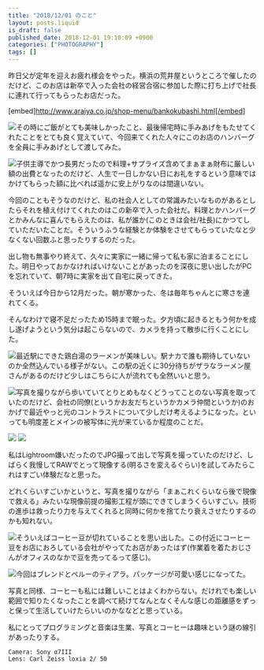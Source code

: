 ```yaml
---
title: "2018/12/01 のこと"
layout: posts.liquid
is_draft: false
published_date: 2018-12-01 19:10:09 +0900
categories: ["PHOTOGRAPHY"]
tags: []
---
```


昨日父が定年を迎えお疲れ様会をやった。横浜の荒井屋というところで催したのだけど、このお店は新卒で入った会社の経営合宿に参加した際に打ち上げで社長に連れて行ってもらったお店だった。

[embed]http://www.araiya.co.jp/shop-menu/bankokubashi.html[/embed]

 <img class="in_article" src="/public/images/2019/01/bc69c-14a1R6eAfCU95-5_LFSWvAw@2x.jpg">その時にご飯がとても美味しかったこと、最後帰宅時に手みあげをもたせてくれたことをとても良く覚えていて、今回来てくれた人々にこのお店のハンバーグを全員に手みあげとして渡してみた。

 <img class="in_article" src="/public/images/2019/01/cc801-1uyzD-GGGfDqriao1EjxTFw@2x.jpg">子供主導でかつ長男だったので料理+サプライズ含めてまぁまぁ財布に厳しい額の出費となったのだけど、人生で一日しかない日にお礼をするという意味ではかけてもらった額に比べれば遥かに安上がりなのは間違いない。

今回のこともそうなのだけど、私の社会人としての常識みたいなものがあるとしたらそれを植え付けてくれたのはこの新卒で入った会社だ。料理とかハンバーグとかみんなに喜んでもらえたのは、私が誰か(このときは会社/社長)にかつてしていただいたことだ。そういうふうな経験とか体験をさせてもらっていたなと少なくない回数ふと思ったりするのだった。

出し物も無事やり終えて、久々に実家に一緒に帰って私も家に泊まることにした。明日やっておかなければいけないことがあったのを深夜に思い出したがPCを忘れていて、朝7時に実家を出て自宅に戻ってきた。

そういえば今日から12月だった。朝が寒かった、冬は毎年ちゃんとに寒さを連れてくる。

そんなわけで寝不足だったため15時まで眠った。夕方頃に起きるともう何かを成し遂げようという気分は起こらないので、カメラを持って散歩に行くことにした。

 <img class="in_article" src="/public/images/2019/01/9289c-1sbp4RCwoemsPp6T4Kwrg5w.jpg">最近駅にできた鶏白湯のラーメンが美味しい。駅ナカで誰も期待していないのか全然込んでいる様子がない。この駅の近くに30分待ちがザラなラーメン屋さんがあるのだけど少しはこちらに人が流れても全然いいと思う。

 <img class="in_article" src="/public/images/2019/01/7cfc6-1bRrIqLAgR9Qn33kgUmkLfw.jpg">写真を撮りながら歩いていてとりとめもなくどうってことのない写真を取っていたのだけど、会社の同僚(というかお友だちというかカメラ仲間というか)のおかげで最近やっと光のコントラストについて少しだけ考えるようになった。といっても明度差とメインの被写体に光が来ているか程度のことだ。

 <img class="in_article" src="/public/images/2019/01/4eaae-1gtlEoRnmuBsoiD8jxj8wfw.jpg"> 
 <img class="in_article" src="/public/images/2019/01/5603e-1kt348FmhSXJ9Lss9LPh7OQ.jpg">
 
私はLightroom嫌いだったのでJPG撮って出しで写真を撮っていたのだけど、しばらく我慢してRAWでとって現像する(明るさを変えるぐらい)を試してみたらこれはすごい体験だなと思った。

どれくらいすごいかというと、写真を撮りながら「まぁこれくらいなら後で現像で救える」みたいな現像前提の撮影工程が頭にできてしまうくらいすごい。技術の進歩は救ったり力を与えてくれると同時に何かを捨てたり衰えさせたりするのかも知れない。

 <img class="in_article" src="/public/images/2019/01/12630-1x8_p9E_bV8zWpQn3lw3WGA.jpg">そういえばコーヒー豆が切れていることを思い出した。この付近にコーヒー豆をお店におろしている会社がやってたお店があったはず(作業着を着たおじさんがオフィスのなかで豆を売ってるって感じ)。

 <img class="in_article" src="/public/images/2019/01/8c52a-1tWQmQECZMrNZJGk6Syo6GQ.jpg">今回はブレンドとペルーのティアラ。パッケージが可愛い感じになってた。

写真と同様、コーヒーも私には難しいことはよくわからない。だけれでも楽しい範囲で知りたくなったことを調べて続けてなんとなくそんな感じの距離感をずっと保って生活していけたらいいのかななどと思っている。

私にとってプログラミングと音楽は生業、写真とコーヒーは趣味という謎の線引があったりする。

    Camera: Sony α7III
    Lens: Carl Zeiss loxia 2/ 50


